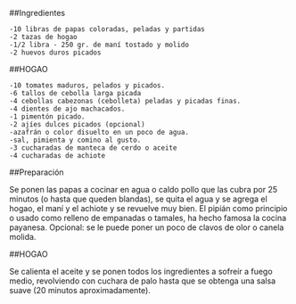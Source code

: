 ##Ingredientes

    -10 libras de papas coloradas, peladas y partidas 
    -2 tazas de hogao 
    -1/2 libra - 250 gr. de maní tostado y molido 
    -2 huevos duros picados

##HOGAO

    -10 tomates maduros, pelados y picados.
    -6 tallos de cebolla larga picada
    -4 cebollas cabezonas (cebolleta) peladas y picadas finas.
    -4 dientes de ajo machacados.
    -1 pimentón picado.
    -2 ajíes dulces picados (opcional)
    -azafrán o color disuelto en un poco de agua.
    -sal, pimienta y comino al gusto.
    -3 cucharadas de manteca de cerdo o aceite
    -4 cucharadas de achiote

##Preparación

Se ponen las papas a cocinar en agua o caldo pollo que las cubra por 25 minutos (o hasta que queden blandas), se quita el agua y se agrega el hogao, el maní y el achiote y se revuelve muy bien. El pipián como principio o usado como relleno de empanadas o tamales, ha hecho famosa la cocina payanesa. Opcional: se le puede poner un poco de clavos de olor o canela molida. 

##HOGAO

Se calienta el aceite y se ponen todos los ingredientes a sofreír a fuego medio, revolviendo con cuchara de palo hasta que se obtenga una salsa suave
(20 minutos aproximadamente).
